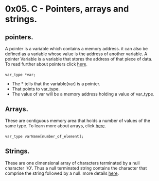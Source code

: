 # 0x05. C - Pointers, arrays and strings.

## pointers.
A pointer is a variable which contains a memory address. it can also be defined as a variable whose value is the address of another variable. A pointer Variable is a variable that stores the address of that piece of data.
To read further about pointers click [here](https://www.tutorialspoint.com/cprogramming/c_pointers.htm).
#### 
    var_type *var;

+ The \* tells that the variable(var) is a pointer.
+ That points to var_type.
+ The value of var will be a memory address holding a value of var_type.


## Arrays.
These are contiguous memory area that holds a number of values of the same type. To learn more about arrays, click [here](https://www.tutorialspoint.com/cprogramming/c_arrays.htm).
#### 
    var_type varName[number_of_element];

## Strings.
These are one dimensional array of characters terminated by a null character '\0'. Thus a null terminated string contains the character that comprise the string followed by a null. more details [here](https://www.tutorialspoint.com/cprogramming/c_strings.htm).
